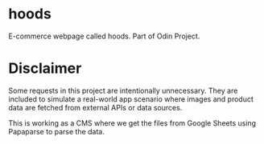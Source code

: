 # hoods

E-commerce webpage called hoods. Part of Odin Project.

# Disclaimer

Some requests in this project are intentionally unnecessary. They are included to simulate a real-world app scenario where images and product data are fetched from external APIs or data sources.

This is working as a CMS where we get the files from Google Sheets using Papaparse to parse the data.
